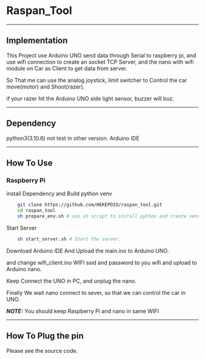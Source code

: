 # Raspan_Tool

---

## Implementation

This Project use Arduino UNO send data through Serial to raspberry pi, and use wifi connection to create an socket TCP Server, and the nano with wifi module on Car as Client to get data from server.

So That me can use the analog joystick, limit switcher to Control the car move(motor) and Shoot(razer).

if your razer hit the Arduino UNO side light sensor, buzzer will buz.

---

## Dependency

python3(3.10.6) not test in other version.
Arduino IDE

---

## How To Use

### Raspberry Pi

install Dependency and Build python venv

```sh
    git clone https://github.com/HEKEPOIU/raspan_tool.git
    cd raspan_tool
    sh prepare_env.sh # use sh script to install python and create venv.
```

Start Server

```sh
    sh start_server.sh # Start the server.
```

Download Arduino IDE And Upload the main.ino to Arduino UNO.

and change wifi_client.ino WIFI ssid and password to you wifi and upload to Arduino nano.


Keep Connect the UNO in PC, and unplug the nano.

Finally We wait nano connect to sever, so that we can control the car in UNO.

**_NOTE:_**  You should keep Raspberry Pi and nano in same WIFI

---

## How To Plug the pin

Please see the source code.

